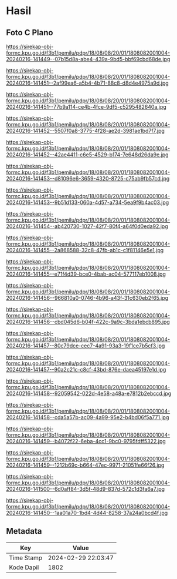 # Hasil

## Foto C Plano

https://sirekap-obj-formc.kpu.go.id/f3b1/pemilu/pdpr/18/08/08/20/01/1808082001004-20240216-141449--07b15d8a-abe4-439a-9bd5-bbf69cbd68de.jpg

https://sirekap-obj-formc.kpu.go.id/f3b1/pemilu/pdpr/18/08/08/20/01/1808082001004-20240216-141451--2af99ea6-a5b4-4b71-88c8-d8d4e4975a9d.jpg

https://sirekap-obj-formc.kpu.go.id/f3b1/pemilu/pdpr/18/08/08/20/01/1808082001004-20240216-141451--77b9a114-ce4b-4fce-9df5-c5295482640a.jpg

https://sirekap-obj-formc.kpu.go.id/f3b1/pemilu/pdpr/18/08/08/20/01/1808082001004-20240216-141452--5507f0a8-3775-4f28-ae2d-3981ae1bd7f7.jpg

https://sirekap-obj-formc.kpu.go.id/f3b1/pemilu/pdpr/18/08/08/20/01/1808082001004-20240216-141452--42ae4411-c6e5-4529-b174-7e648d26da9e.jpg

https://sirekap-obj-formc.kpu.go.id/f3b1/pemilu/pdpr/18/08/08/20/01/1808082001004-20240216-141453--d81096e6-3659-4320-8725-c75ab9fb57cd.jpg

https://sirekap-obj-formc.kpu.go.id/f3b1/pemilu/pdpr/18/08/08/20/01/1808082001004-20240216-141453--9b51d133-060a-4d57-a734-5ea9f9b4ac03.jpg

https://sirekap-obj-formc.kpu.go.id/f3b1/pemilu/pdpr/18/08/08/20/01/1808082001004-20240216-141454--ab420730-1027-42f7-80f4-a64f0d0eda92.jpg

https://sirekap-obj-formc.kpu.go.id/f3b1/pemilu/pdpr/18/08/08/20/01/1808082001004-20240216-141455--2a868588-32c8-47fb-ab1c-c1f81146e5e1.jpg

https://sirekap-obj-formc.kpu.go.id/f3b1/pemilu/pdpr/18/08/08/20/01/1808082001004-20240216-141455--e71f4d39-bce0-4bab-ac04-577117eb1008.jpg

https://sirekap-obj-formc.kpu.go.id/f3b1/pemilu/pdpr/18/08/08/20/01/1808082001004-20240216-141456--966810a0-0746-4b96-a43f-31c630eb2f65.jpg

https://sirekap-obj-formc.kpu.go.id/f3b1/pemilu/pdpr/18/08/08/20/01/1808082001004-20240216-141456--cbd045d6-b04f-422c-9a9c-3bda1ebcb895.jpg

https://sirekap-obj-formc.kpu.go.id/f3b1/pemilu/pdpr/18/08/08/20/01/1808082001004-20240216-141457--80c79dce-cec7-4a91-93a3-19f1ce7b5cf3.jpg

https://sirekap-obj-formc.kpu.go.id/f3b1/pemilu/pdpr/18/08/08/20/01/1808082001004-20240216-141457--90a2c21c-c8cf-43bd-876e-daea45197e1d.jpg

https://sirekap-obj-formc.kpu.go.id/f3b1/pemilu/pdpr/18/08/08/20/01/1808082001004-20240216-141458--92059542-022d-4e58-a48a-e7812b2ebccd.jpg

https://sirekap-obj-formc.kpu.go.id/f3b1/pemilu/pdpr/18/08/08/20/01/1808082001004-20240216-141458--cda5a57b-ac09-4a99-95e2-b4bd06f5a771.jpg

https://sirekap-obj-formc.kpu.go.id/f3b1/pemilu/pdpr/18/08/08/20/01/1808082001004-20240216-141459--b4072f22-6eba-4cc1-9bc0-9795fdff5322.jpg

https://sirekap-obj-formc.kpu.go.id/f3b1/pemilu/pdpr/18/08/08/20/01/1808082001004-20240216-141459--1212b69c-b664-47ec-9971-21051fe66f26.jpg

https://sirekap-obj-formc.kpu.go.id/f3b1/pemilu/pdpr/18/08/08/20/01/1808082001004-20240216-141500--6d0aff84-3d5f-48d9-837d-572c1d3fa6a7.jpg

https://sirekap-obj-formc.kpu.go.id/f3b1/pemilu/pdpr/18/08/08/20/01/1808082001004-20240216-141450--1aa01a70-1bd4-4d44-8258-37a24a0bcd4f.jpg


## Metadata

| Key        | Value               |
| ---------- | ------------------- |
| Time Stamp | 2024-02-29 22:03:47 |
| Kode Dapil | 1802                |



